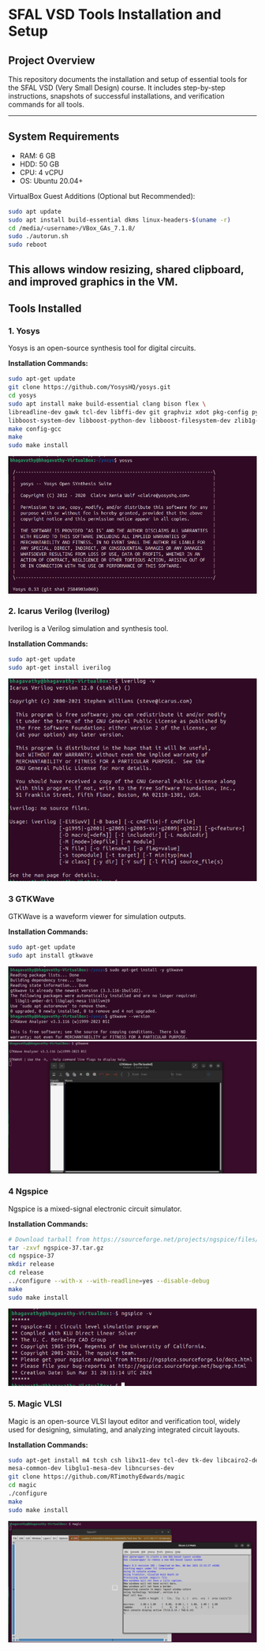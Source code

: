 # SFAL VSD Tools Installation and Setup

## Project Overview
This repository documents the installation and setup of essential tools for the SFAL VSD (Very Small Design) course. It includes step-by-step instructions, snapshots of successful installations, and verification commands for all tools.

---

## System Requirements
- RAM: 6 GB  
- HDD: 50 GB  
- CPU: 4 vCPU  
- OS: Ubuntu 20.04+  

VirtualBox Guest Additions (Optional but Recommended):
```bash
sudo apt update
sudo apt install build-essential dkms linux-headers-$(uname -r)
cd /media/<username>/VBox_GAs_7.1.8/
sudo ./autorun.sh
sudo reboot

```
This allows window resizing, shared clipboard, and improved graphics in the VM.
---

## Tools Installed

### 1. **Yosys**
Yosys is an open-source synthesis tool for digital circuits.

**Installation Commands:**
```bash
sudo apt-get update
git clone https://github.com/YosysHQ/yosys.git
cd yosys
sudo apt install make build-essential clang bison flex \
libreadline-dev gawk tcl-dev libffi-dev git graphviz xdot pkg-config python3 \
libboost-system-dev libboost-python-dev libboost-filesystem-dev zlib1g-dev
make config-gcc
make
sudo make install
```
![Yosys Installation](screenshots/Yosys_installation.png)

### 2. **Icarus Verilog (Iverilog)**
Iverilog is a Verilog simulation and synthesis tool.

**Installation Commands:**
```bash
sudo apt-get update
sudo apt-get install iverilog

```
![Iverilog Installation](screenshots/iverilog_installation.png)

### 3 **GTKWave**
GTKWave is a waveform viewer for simulation outputs.

**Installation Commands:**
```bash
sudo apt-get update
sudo apt install gtkwave

```
![GTKWave Installation](screenshots/gtkwave_installation_proof.png)
![GTKWave Installation proof](screenshots/gtkwave_proof_2.png)

### 4 **Ngspice**
Ngspice is a mixed-signal electronic circuit simulator.

**Installation Commands:**
```bash
# Download tarball from https://sourceforge.net/projects/ngspice/files/
tar -zxvf ngspice-37.tar.gz
cd ngspice-37
mkdir release
cd release
../configure --with-x --with-readline=yes --disable-debug
make
sudo make install

```
![Ngspice Installation](screenshots/ngspice.png)

### 5. **Magic VLSI**
Magic is an open-source VLSI layout editor and verification tool, widely used for designing, simulating, and analyzing integrated circuit layouts.

**Installation Commands:**
```bash
sudo apt-get install m4 tcsh csh libx11-dev tcl-dev tk-dev libcairo2-dev \
mesa-common-dev libglu1-mesa-dev libncurses-dev
git clone https://github.com/RTimothyEdwards/magic
cd magic
./configure
make
sudo make install

```
![Magic Installation](screenshots/magic_installation_proof.png)



